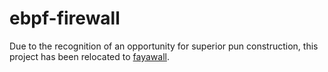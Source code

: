 # ebpf-firewall

Due to the recognition of an opportunity for superior pun construction, this project has been relocated to [fayawall](https://github.com/kyle-nweeia/fayawall).
